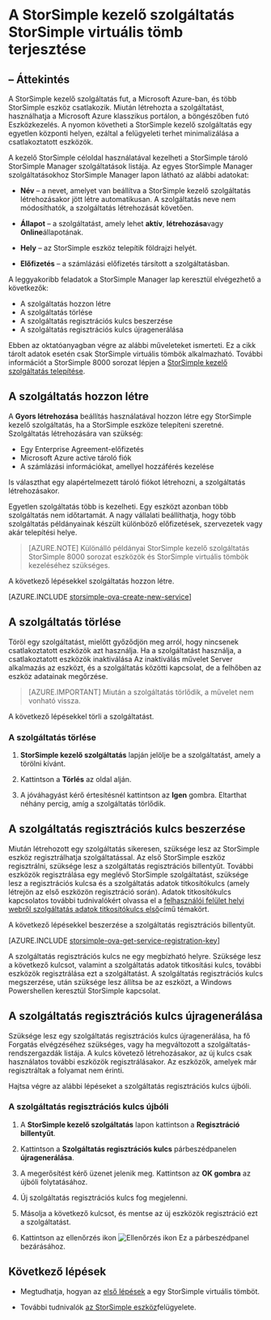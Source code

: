 <properties 
   pageTitle="A StorSimple kezelő szolgáltatás StorSimple virtuális tömb telepítése |} Microsoft Azure"
   description="Megtudhatja, hogyan hozhat létre, és törölje a StorSimple-kezelő szolgáltatást az Azure klasszikus portálon, és megtudhatja, hogy miként kezelheti a szolgáltatás regisztrációs billentyűt."
   services="storsimple"
   documentationCenter=""
   authors="alkohli"
   manager="carmonm"
   editor="" />
<tags 
   ms.service="storsimple"
   ms.devlang="na"
   ms.topic="article"
   ms.tgt_pltfrm="na"
   ms.workload="na"
   ms.date="05/19/2016"
   ms.author="alkohli" />

# <a name="deploy-the-storsimple-manager-service-for-storsimple-virtual-array"></a>A StorSimple kezelő szolgáltatás StorSimple virtuális tömb terjesztése

## <a name="overview"></a>– Áttekintés

A StorSimple kezelő szolgáltatás fut, a Microsoft Azure-ban, és több StorSimple eszköz csatlakozik. Miután létrehozta a szolgáltatást, használhatja a Microsoft Azure klasszikus portálon, a böngészőben futó Eszközkezelés. A nyomon követheti a StorSimple kezelő szolgáltatás egy egyetlen központi helyen, ezáltal a felügyeleti terhet minimalizálása a csatlakoztatott eszközök.

A kezelő StorSimple céloldal használatával kezelheti a StorSimple tároló StorSimple Manager szolgáltatások listája. Az egyes StorSimple Manager szolgáltatásokhoz StorSimple Manager lapon látható az alábbi adatokat:

- **Név** – a nevet, amelyet van beállítva a StorSimple kezelő szolgáltatás létrehozásakor jött létre automatikusan. A szolgáltatás neve nem módosíthatók, a szolgáltatás létrehozását követően.

- **Állapot** – a szolgáltatást, amely lehet **aktív**, **létrehozása**vagy **Online**állapotának.

- **Hely** – az StorSimple eszköz telepítik földrajzi helyét.

- **Előfizetés** – a számlázási előfizetés társított a szolgáltatásban.

A leggyakoribb feladatok a StorSimple Manager lap keresztül elvégezhető a következők:

- A szolgáltatás hozzon létre
- A szolgáltatás törlése
- A szolgáltatás regisztrációs kulcs beszerzése
- A szolgáltatás regisztrációs kulcs újragenerálása

Ebben az oktatóanyagban végre az alábbi műveleteket ismerteti. Ez a cikk tárolt adatok esetén csak StorSimple virtuális tömbök alkalmazható. További információt a StorSimple 8000 sorozat lépjen a [StorSimple kezelő szolgáltatás telepítése](storsimple-manage-service.md).

## <a name="create-a-service"></a>A szolgáltatás hozzon létre

A **Gyors létrehozása** beállítás használatával hozzon létre egy StorSimple kezelő szolgáltatás, ha a StorSimple eszköze telepíteni szeretné. Szolgáltatás létrehozására van szükség:

- Egy Enterprise Agreement-előfizetés
- Microsoft Azure active tároló fiók
- A számlázási információkat, amellyel hozzáférés kezelése

Is választhat egy alapértelmezett tároló fiókot létrehozni, a szolgáltatás létrehozásakor.

Egyetlen szolgáltatás több is kezelheti. Egy eszközt azonban több szolgáltatás nem időtartamát. A nagy vállalati beállíthatja, hogy több szolgáltatás példányainak készült különböző előfizetések, szervezetek vagy akár telepítési helye.  

> [AZURE.NOTE] Különálló példányai StorSimple kezelő szolgáltatás StorSimple 8000 sorozat eszközök és StorSimple virtuális tömbök kezeléséhez szükséges.

A következő lépésekkel szolgáltatás hozzon létre.

[AZURE.INCLUDE [storsimple-ova-create-new-service](../../includes/storsimple-ova-create-new-service.md)]

## <a name="delete-a-service"></a>A szolgáltatás törlése

Töröl egy szolgáltatást, mielőtt győződjön meg arról, hogy nincsenek csatlakoztatott eszközök azt használja. Ha a szolgáltatást használja, a csatlakoztatott eszközök inaktiválása Az inaktiválás művelet Server alkalmazás az eszközt, és a szolgáltatás közötti kapcsolat, de a felhőben az eszköz adatainak megőrzése. 

> [AZURE.IMPORTANT] Miután a szolgáltatás törlődik, a művelet nem vonható vissza. 

A következő lépésekkel törli a szolgáltatást.

### <a name="to-delete-a-service"></a>A szolgáltatás törlése

1. **StorSimple kezelő szolgáltatás** lapján jelölje be a szolgáltatást, amely a törölni kívánt.

1. Kattintson a **Törlés** az oldal alján.

1. A jóváhagyást kérő értesítésnél kattintson az **Igen** gombra. Eltarthat néhány percig, amíg a szolgáltatás törlődik.

## <a name="get-the-service-registration-key"></a>A szolgáltatás regisztrációs kulcs beszerzése

Miután létrehozott egy szolgáltatás sikeresen, szüksége lesz az StorSimple eszköz regisztrálhatja szolgáltatással. Az első StorSimple eszköz regisztrálni, szüksége lesz a szolgáltatás regisztrációs billentyűt. További eszközök regisztrálása egy meglévő StorSimple szolgáltatást, szüksége lesz a regisztrációs kulcsa és a szolgáltatás adatok titkosítókulcs (amely létrejön az első eszközön regisztráció során). Adatok titkosítókulcs kapcsolatos további tudnivalókért olvassa el a [felhasználói felület helyi webről szolgáltatás adatok titkosítókulcs első](storsimple-ova-web-ui-admin.md#get-the-service-data-encryption-key)című témakört. 

A következő lépésekkel beszerzése a szolgáltatás regisztrációs billentyűt.

[AZURE.INCLUDE [storsimple-ova-get-service-registration-key](../../includes/storsimple-ova-get-service-registration-key.md)]

A szolgáltatás regisztrációs kulcs ne egy megbízható helyre. Szüksége lesz a következő kulcsot, valamint a szolgáltatás adatok titkosítási kulcs, további eszközök regisztrálása ezt a szolgáltatást. A szolgáltatás regisztrációs kulcs megszerzése, után szüksége lesz állítsa be az eszközt, a Windows Powershellen keresztül StorSimple kapcsolat.

## <a name="regenerate-the-service-registration-key"></a>A szolgáltatás regisztrációs kulcs újragenerálása

Szüksége lesz egy szolgáltatás regisztrációs kulcs újragenerálása, ha fő Forgatás elvégzéséhez szükséges, vagy ha megváltozott a szolgáltatás-rendszergazdák listája. A kulcs követező létrehozásakor, az új kulcs csak használatos további eszközök regisztrálásakor. Az eszközök, amelyek már regisztráltak a folyamat nem érinti.

Hajtsa végre az alábbi lépéseket a szolgáltatás regisztrációs kulcs újbóli.

### <a name="to-regenerate-the-service-registration-key"></a>A szolgáltatás regisztrációs kulcs újbóli

1. A **StorSimple kezelő szolgáltatás** lapon kattintson a **Regisztráció billentyűt**.

1. Kattintson a **Szolgáltatás regisztrációs kulcs** párbeszédpanelen **újragenerálása**.

1. A megerősítést kérő üzenet jelenik meg. Kattintson az **OK gombra** az újbóli folytatásához.

1. Új szolgáltatás regisztrációs kulcs fog megjelenni.

1. Másolja a következő kulcsot, és mentse az új eszközök regisztráció ezt a szolgáltatást.

1. Kattintson az ellenőrzés ikon ![Ellenőrzés ikon](./media/storsimple-ova-manage-service/image7.png) Ez a párbeszédpanel bezárásához.


## <a name="next-steps"></a>Következő lépések

- Megtudhatja, hogyan az [első lépések](storsimple-ova-deploy1-portal-prep.md) a egy StorSimple virtuális tömböt.
    
- További tudnivalók [az StorSimple eszköz](storsimple-ova-web-ui-admin.md)felügyelete.

 
